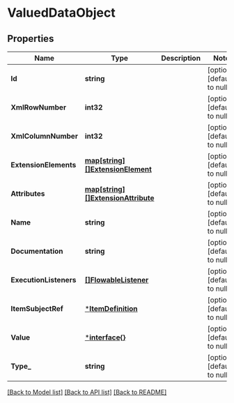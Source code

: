 # ValuedDataObject

## Properties
Name | Type | Description | Notes
------------ | ------------- | ------------- | -------------
**Id** | **string** |  | [optional] [default to null]
**XmlRowNumber** | **int32** |  | [optional] [default to null]
**XmlColumnNumber** | **int32** |  | [optional] [default to null]
**ExtensionElements** | [**map[string][]ExtensionElement**](array.md) |  | [optional] [default to null]
**Attributes** | [**map[string][]ExtensionAttribute**](array.md) |  | [optional] [default to null]
**Name** | **string** |  | [optional] [default to null]
**Documentation** | **string** |  | [optional] [default to null]
**ExecutionListeners** | [**[]FlowableListener**](FlowableListener.md) |  | [optional] [default to null]
**ItemSubjectRef** | [***ItemDefinition**](ItemDefinition.md) |  | [optional] [default to null]
**Value** | [***interface{}**](interface{}.md) |  | [optional] [default to null]
**Type_** | **string** |  | [optional] [default to null]

[[Back to Model list]](../README.md#documentation-for-models) [[Back to API list]](../README.md#documentation-for-api-endpoints) [[Back to README]](../README.md)

